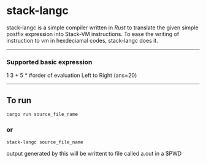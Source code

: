 # stack-langc

stack-langc is a simple compiler written in _Rust_ to translate the given simple postfix expression into 
Stack-VM instructions.
To ease the writing of instruction to vm in hexdeciamal codes, stack-langc does it.


------------------------------------------------------------

### Supported basic expression

1 3 + 5 * #order of evaluation Left to Right (ans=20)

------------------------------------------------------------

## To run
`cargo run source_file_name`
### or
`stack-langc source_file_name`

output generated by this will be writtent to file called a.out in a $PWD
